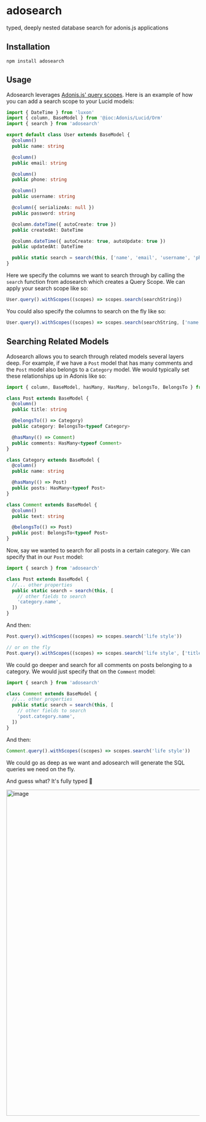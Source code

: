 # adosearch

typed, deeply nested database search for adonis.js applications

## Installation

```
npm install adosearch
```

## Usage

Adosearch leverages [Adonis.js' query scopes](https://docs.adonisjs.com/guides/models/query-scopes#document). Here is an example of how you can add a search scope to your Lucid models:

```ts
import { DateTime } from 'luxon'
import { column, BaseModel } from '@ioc:Adonis/Lucid/Orm'
import { search } from 'adosearch'

export default class User extends BaseModel {
  @column()
  public name: string

  @column()
  public email: string

  @column()
  public phone: string

  @column()
  public username: string

  @column({ serializeAs: null })
  public password: string

  @column.dateTime({ autoCreate: true })
  public createdAt: DateTime

  @column.dateTime({ autoCreate: true, autoUpdate: true })
  public updatedAt: DateTime

  public static search = search(this, ['name', 'email', 'username', 'phone'])
}
```

Here we specify the columns we want to search through by calling the `search` function from adosearch which creates a Query Scope. We can apply your search scope like so:

```ts
User.query().withScopes((scopes) => scopes.search(searchString))
```

You could also specify the columns to search on the fly like so:

```ts
User.query().withScopes((scopes) => scopes.search(searchString, ['name', 'email']))
```

## Searching Related Models

Adosearch allows you to search through related models several layers deep. For example, if we have a `Post` model that has many comments and the `Post` model also belongs to a `Category` model. We would typically set these relationships up in Adonis like so:

```ts
import { column, BaseModel, hasMany, HasMany, belongsTo, BelongsTo } from '@ioc:Adonis/Lucid/Orm'

class Post extends BaseModel {
  @column()
  public title: string

  @belongsTo(() => Category)
  public category: BelongsTo<typeof Category>

  @hasMany(() => Comment)
  public comments: HasMany<typeof Comment>
}

class Category extends BaseModel {
  @column()
  public name: string

  @hasMany(() => Post)
  public posts: HasMany<typeof Post>
}

class Comment extends BaseModel {
  @column()
  public text: string

  @belongsTo(() => Post)
  public post: BelongsTo<typeof Post>
}
```

Now, say we wanted to search for all posts in a certain category. We can specify that in our `Post` model:

```ts
import { search } from 'adosearch'

class Post extends BaseModel {
  //... other properties
  public static search = search(this, [
    // other fields to search
    'category.name',
  ])
}
```

And then:

```ts
Post.query().withScopes((scopes) => scopes.search('life style'))

// or on the fly
Post.query().withScopes((scopes) => scopes.search('life style', ['title', 'category.name']))
```

We could go deeper and search for all comments on posts belonging to a category. We would just specify that on the `Comment` model:

```ts
import { search } from 'adosearch'

class Comment extends BaseModel {
  //... other properties
  public static search = search(this, [
    // other fields to search
    'post.category.name',
  ])
}
```

And then:

```ts
Comment.query().withScopes((scopes) => scopes.search('life style'))
```

We could go as deep as we want and adosearch will generate the SQL queries we need on the fly.

And guess what? It's fully typed 🤩

<img width="851" alt="image" src="https://user-images.githubusercontent.com/31254017/175785612-161a9f1c-327c-4919-98c6-4d0983fc727f.png">
